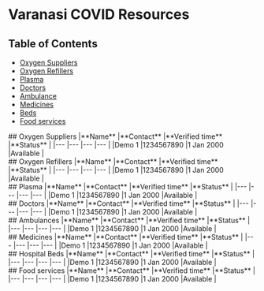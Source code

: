 #  Varanasi COVID Resources

## Table of Contents
 - [Oxygen Suppliers](#supply)
 - [Oxygen Refillers](#refill)
 - [Plasma](#plasma)
 - [Doctors](#doctors)
 - [Ambulance](#ambulance)
 - [Medicines](#medicines)
 - [Beds](#beds)
 - [Food services](#food)

<div id='supply' />
## Oxygen Suppliers
|**Name** |**Contact**  |**Verified time**  |**Status** |
|---      |---          |---                |---        |
|Demo 1   |1234567890   |1 Jan 2000         |Available  |

<div id='refill' />
## Oxygen Refillers
|**Name** |**Contact**  |**Verified time**  |**Status** |
|---      |---          |---                |---        |
|Demo 1   |1234567890   |1 Jan 2000         |Available  |

<div id='plasma' />
## Plasma
|**Name** |**Contact**  |**Verified time**  |**Status** |
|---      |---          |---                |---        |
|Demo 1   |1234567890   |1 Jan 2000         |Available  |

<div id='doctors' />
## Doctors
|**Name** |**Contact**  |**Verified time**  |**Status** |
|---      |---          |---                |---        |
|Demo 1   |1234567890   |1 Jan 2000         |Available  |

<div id='ambulance' />
## Ambulances
|**Name** |**Contact**  |**Verified time**  |**Status** |
|---      |---          |---                |---        |
|Demo 1   |1234567890   |1 Jan 2000         |Available  |

<div id='medicines' />
## Medicines
|**Name** |**Contact**  |**Verified time**  |**Status** |
|---      |---          |---                |---        |
|Demo 1   |1234567890   |1 Jan 2000         |Available  |

<div id='beds' />
## Hospital Beds
|**Name** |**Contact**  |**Verified time**  |**Status** |
|---      |---          |---                |---        |
|Demo 1   |1234567890   |1 Jan 2000         |Available  |

<div id='food' />
## Food services
|**Name** |**Contact**  |**Verified time**  |**Status** |
|---      |---          |---                |---        |
|Demo 1   |1234567890   |1 Jan 2000         |Available  |
